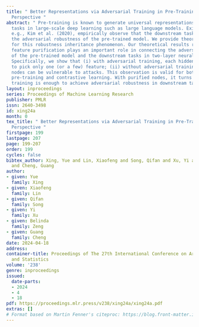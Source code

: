 ```yaml
---
title: " Better Representations via Adversarial Training in Pre-Training: A Theoretical
  Perspective "
abstract: " Pre-training is known to generate universal representations for downstream
  tasks in large-scale deep learning such as large language models. Existing literature,
  e.g., Kim et al. (2020), empirically observe that the downstream tasks can inherit
  the adversarial robustness of the pre-trained model. We provide theoretical justifications
  for this robustness inheritance phenomenon. Our theoretical results reveal that
  feature purification plays an important role in connecting the adversarial robustness
  of the pre-trained model and the downstream tasks in two-layer neural networks.
  Specifically, we show that (i) with adversarial training, each hidden node tends
  to pick only one (or a few) feature; (ii) without adversarial training, the hidden
  nodes can be vulnerable to attacks. This observation is valid for both supervised
  pre-training and contrastive learning. With purified nodes, it turns out that clean
  training is enough to achieve adversarial robustness in downstream tasks. "
layout: inproceedings
series: Proceedings of Machine Learning Research
publisher: PMLR
issn: 2640-3498
id: xing24a
month: 0
tex_title: " Better Representations via Adversarial Training in Pre-Training: A Theoretical
  Perspective "
firstpage: 199
lastpage: 207
page: 199-207
order: 199
cycles: false
bibtex_author: Xing, Yue and Lin, Xiaofeng and Song, Qifan and Xu, Yi and Zeng, Belinda
  and Cheng, Guang
author:
- given: Yue
  family: Xing
- given: Xiaofeng
  family: Lin
- given: Qifan
  family: Song
- given: Yi
  family: Xu
- given: Belinda
  family: Zeng
- given: Guang
  family: Cheng
date: 2024-04-18
address:
container-title: Proceedings of The 27th International Conference on Artificial Intelligence
  and Statistics
volume: '238'
genre: inproceedings
issued:
  date-parts:
  - 2024
  - 4
  - 18
pdf: https://proceedings.mlr.press/v238/xing24a/xing24a.pdf
extras: []
# Format based on Martin Fenner's citeproc: https://blog.front-matter.io/posts/citeproc-yaml-for-bibliographies/
---
```

